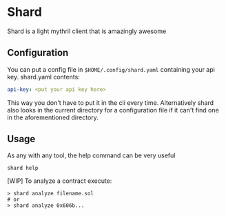 # Shard

Shard is a light mythril client that is amazingly awesome

## Configuration
You can put a config file in ```$HOME/.config/shard.yaml``` containing your api key.
shard.yaml contents:
```yaml
api-key: <put your api key here>
```
This way you don't have to put it in the cli every time. Alternatively shard also looks in the current directory for
a configuration file if it can't find one in the aforementioned directory.

## Usage
As any with any tool, the help command can be very useful
```
shard help
```

[WIP] To analyze a contract execute:
```
> shard analyze filename.sol
# or
> shard analyze 0x606b...
```
